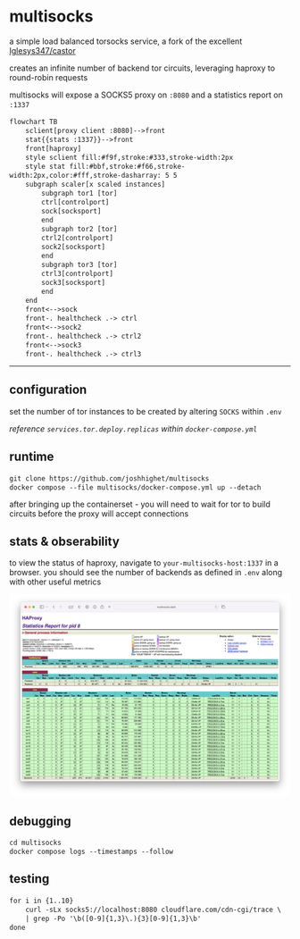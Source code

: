 # multisocks

a simple load balanced torsocks service, a fork of the excellent [Iglesys347/castor](https://github.com/Iglesys347/castor)

creates an infinite number of backend tor circuits, leveraging haproxy to round-robin requests

multisocks will expose a SOCKS5 proxy on `:8080` and a statistics report on `:1337`

```mermaid
flowchart TB
    sclient[proxy client :8080]-->front
    stat{{stats :1337}}-->front
    front[haproxy]
    style sclient fill:#f9f,stroke:#333,stroke-width:2px
    style stat fill:#bbf,stroke:#f66,stroke-width:2px,color:#fff,stroke-dasharray: 5 5
    subgraph scaler[x scaled instances]
        subgraph tor1 [tor]
        ctrl[controlport]
        sock[socksport]
        end
        subgraph tor2 [tor]
        ctrl2[controlport]
        sock2[socksport]
        end
        subgraph tor3 [tor]
        ctrl3[controlport]
        sock3[socksport]
        end
    end
    front<-->sock
    front-. healthcheck .-> ctrl
    front<-->sock2
    front-. healthcheck .-> ctrl2
    front<-->sock3
    front-. healthcheck .-> ctrl3
```

---

## configuration

set the number of tor instances to be created by altering `SOCKS` within `.env`

_reference `services.tor.deploy.replicas` within `docker-compose.yml`_
## runtime

```shell
git clone https://github.com/joshhighet/multisocks
docker compose --file multisocks/docker-compose.yml up --detach
```

after bringing up the containerset - you will need to wait for tor to build circuits before the proxy will accept connections

## stats & obserability

to view the status of haproxy, navigate to `your-multisocks-host:1337` in a browser. you should see the number of backends as defined in `.env` along with other useful metrics

![haproxy stats, example](.github/ha-stats.png)

## debugging

```shell
cd multisocks
docker compose logs --timestamps --follow
```

## testing

```shell
for i in {1..10}
    curl -sLx socks5://localhost:8080 cloudflare.com/cdn-cgi/trace \
    | grep -Po '\b([0-9]{1,3}\.){3}[0-9]{1,3}\b'
done
```

